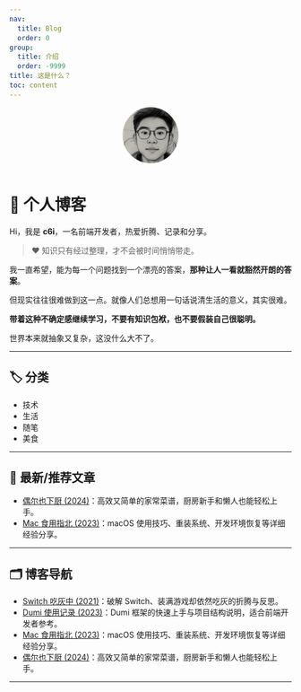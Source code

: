 ```yaml
---
nav:
  title: Blog
  order: 0
group:
  title: 介绍
  order: -9999
title: 这是什么？
toc: content
---
```


<p align="center">
  <img src="../../public/about/chu-05.png" alt="avatar" width="100" style="border-radius: 50%; margin-bottom: 10px;" />
</p>

# 📖 个人博客

Hi，我是 **c6i**，一名前端开发者，热爱折腾、记录和分享。

> ❤️ 知识只有经过整理，才不会被时间悄悄带走。

我一直希望，能为每一个问题找到一个漂亮的答案，**那种让人一看就豁然开朗的答案**。

但现实往往很难做到这一点。就像人们总想用一句话说清生活的意义，其实很难。

**带着这种不确定感继续学习，不要有知识包袱，也不要假装自己很聪明。**

世界本来就抽象又复杂，这没什么大不了。

---

## 🏷️ 分类

- 技术
- 生活
- 随笔
- 美食

---

## 🌟 最新/推荐文章

- [偶尔也下厨 (2024)](./2024__cook.md)：高效又简单的家常菜谱，厨房新手和懒人也能轻松上手。
- [Mac 食用指北 (2023)](./2023__mac.md)：macOS 使用技巧、重装系统、开发环境恢复等详细经验分享。

---

## 🗂️ 博客导航

- [Switch 吃灰中 (2021)](./2021__switch.md)：破解 Switch、装满游戏却依然吃灰的折腾与反思。
- [Dumi 使用记录 (2023)](./2023__dumi.md)：Dumi 框架的快速上手与项目结构说明，适合前端开发者参考。
- [Mac 食用指北 (2023)](./2023__mac.md)：macOS 使用技巧、重装系统、开发环境恢复等详细经验分享。
- [偶尔也下厨 (2024)](./2024__cook.md)：高效又简单的家常菜谱，厨房新手和懒人也能轻松上手。

---
